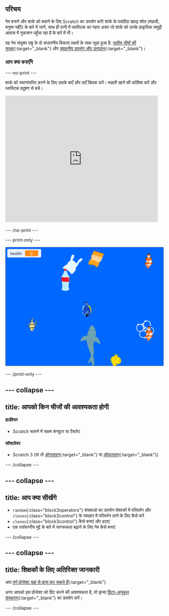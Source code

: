 ## परिचय

गेम बनाने और शार्क को बचाने के लिए Scratch का उपयोग करें! शार्क के पसंदीदा खाद्य स्रोत (मछली, मनुष्य नहीं!) के बारे में जानें, साथ ही पानी में प्लास्टिक का गहरा असर जो शार्क को उनके प्राकृतिक समुद्री आवास में नुकसान पहुँचा रहा है के बारे में भी।

यह गेम संयुक्त राष्ट्र के दो संधारणीय विकास लक्ष्यों के साथ जुड़ा हुआ है: [जलीय जीवों की सुरक्षा](https://www.undp.org/sustainable-development-goals#below-water){:target="_blank"} और [संवहनीय उपभोग और उत्‍पादन](https://www.undp.org/sustainable-development-goals#responsible-consumption-and-production){:target="_blank"}।

### आप क्या बनाएँगे

--- no-print ---

शार्क को स्थानांतरित करने के लिए उसके बाएँ और दाएँ क्लिक करें। मछली खाने की कोशिश करें और प्लास्टिक प्रदूषण से बचें।

<div class="scratch-preview">
<iframe src="https://scratch.mit.edu/projects/416171540/embed" allowtransparency="true" width="485" height="402" frameborder="0" scrolling="no" allowfullscreen></iframe>
</div>

--- /no-print ---

--- print-only ---

![संपूर्ण प्रोजेक्ट](images/complete.png)

--- /print-only ---

--- collapse ---
---
title: आपको किन चीजों की आवश्यकता होगी
---

#### हार्डवेयर

+ Scratch चलाने में सक्षम कंप्यूटर या टैबलेट

#### सॉफ्टवेयर

+ Scratch 3 (या तो [ऑनलाइन](https://scratch.mit.edu/){:target="_blank"} या [ऑफलाइन](https://scratch.mit.edu/download){:target="_blank"})

--- /collapse ---

--- collapse ---
---
title: आप क्या सीखेंगे
---

+ `random`{:class="block3operators"} संख्याओ का उपयोग पोशाकों में परिवर्तन और `clones`{:class="block3control"} के व्यवहार में परिवर्तन लाने के लिए कैसे करें
+ `clones`{:class="block3control"} कैसे बनाएं और हटाएं
+ एक पर्यावरणीय मुद्दे के बारे में जागरूकता बढ़ाने के लिए गेम कैसे बनाएं

--- /collapse ---

--- collapse ---
---
title: शिक्षकों के लिए अतिरिक्त जानकारी
---

आप [पूर्ण प्रोजेक्ट यहां से प्राप्त कर सकते हैं](https://rpf.io/p/hi-IN/save-the-shark-get){:target="_blank"}

अगर आपको इस प्रोजेक्ट को प्रिंट करने की आवश्यकता है, तो कृप्या [प्रिंटर-अनुकूल संस्करण](https://projects.raspberrypi.org/hi-IN/projects/save-the-shark/print){:target="_blank"} का उपयोग करें।

--- /collapse ---
